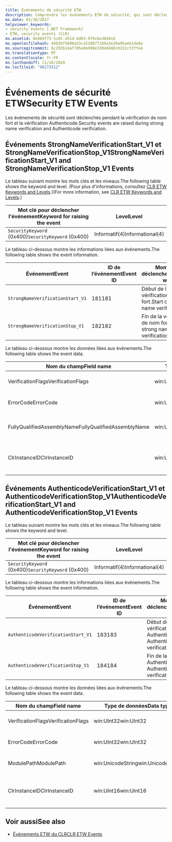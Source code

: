 ```yaml
---
title: Événements de sécurité ETW
description: Comprendre les événements ETW de sécurité, qui sont déclenchés pendant la vérification de nom fort et la vérification Authenticode dans .NET.
ms.date: 03/30/2017
helpviewer_keywords:
- security events [.NET Framework]
- ETW, security events (CLR)
ms.assetid: 0ed69f73-5c01-4514-bd63-979c6e38d41d
ms.openlocfilehash: 4402bf5690a53ce518077268a3e20a95aeb14e8a
ms.sourcegitcommit: bc293b14af795e0e999e3304dd40c0222cf2ffe4
ms.translationtype: MT
ms.contentlocale: fr-FR
ms.lasthandoff: 11/26/2020
ms.locfileid: "96272512"
---
```

# <a name="security-etw-events"></a><span data-ttu-id="ccbe3-103">Événements de sécurité ETW</span><span class="sxs-lookup"><span data-stu-id="ccbe3-103">Security ETW Events</span></span>

<span data-ttu-id="ccbe3-104">Les événements de sécurité sont déclenchés pendant la vérification de nom fort et la vérification Authenticode.</span><span class="sxs-lookup"><span data-stu-id="ccbe3-104">Security events are raised during strong name verification and Authenticode verification.</span></span>  

## <a name="strongnameverificationstart_v1-and-strongnameverificationstop_v1-events"></a><span data-ttu-id="ccbe3-105">Événements StrongNameVerificationStart_V1 et StrongNameVerificationStop_V1</span><span class="sxs-lookup"><span data-stu-id="ccbe3-105">StrongNameVerificationStart_V1 and StrongNameVerificationStop_V1 Events</span></span>  

 <span data-ttu-id="ccbe3-106">Le tableau suivant montre les mots clés et les niveaux.</span><span class="sxs-lookup"><span data-stu-id="ccbe3-106">The following table shows the keyword and level.</span></span> <span data-ttu-id="ccbe3-107">(Pour plus d'informations, consultez [CLR ETW Keywords and Levels](clr-etw-keywords-and-levels.md).)</span><span class="sxs-lookup"><span data-stu-id="ccbe3-107">(For more information, see [CLR ETW Keywords and Levels](clr-etw-keywords-and-levels.md).)</span></span>  
  
|<span data-ttu-id="ccbe3-108">Mot clé pour déclencher l'événement</span><span class="sxs-lookup"><span data-stu-id="ccbe3-108">Keyword for raising the event</span></span>|<span data-ttu-id="ccbe3-109">Level</span><span class="sxs-lookup"><span data-stu-id="ccbe3-109">Level</span></span>|  
|-----------------------------------|-----------|  
|<span data-ttu-id="ccbe3-110">`SecurityKeyword` (0x400)</span><span class="sxs-lookup"><span data-stu-id="ccbe3-110">`SecurityKeyword` (0x400)</span></span>|<span data-ttu-id="ccbe3-111">Informatif(4)</span><span class="sxs-lookup"><span data-stu-id="ccbe3-111">Informational(4)</span></span>|  
  
 <span data-ttu-id="ccbe3-112">Le tableau ci-dessous montre les informations liées aux événements.</span><span class="sxs-lookup"><span data-stu-id="ccbe3-112">The following table shows the event information.</span></span>  
  
|<span data-ttu-id="ccbe3-113">Événement</span><span class="sxs-lookup"><span data-stu-id="ccbe3-113">Event</span></span>|<span data-ttu-id="ccbe3-114">ID de l’événement</span><span class="sxs-lookup"><span data-stu-id="ccbe3-114">Event ID</span></span>|<span data-ttu-id="ccbe3-115">Moment du déclenchement</span><span class="sxs-lookup"><span data-stu-id="ccbe3-115">Raised when</span></span>|  
|-----------|--------------|-----------------|  
|`StrongNameVerificationStart_V1`|<span data-ttu-id="ccbe3-116">181</span><span class="sxs-lookup"><span data-stu-id="ccbe3-116">181</span></span>|<span data-ttu-id="ccbe3-117">Début de la vérification de nom fort.</span><span class="sxs-lookup"><span data-stu-id="ccbe3-117">Start of strong name verification.</span></span>|  
|`StrongNameVerificationStop_V1`|<span data-ttu-id="ccbe3-118">182</span><span class="sxs-lookup"><span data-stu-id="ccbe3-118">182</span></span>|<span data-ttu-id="ccbe3-119">Fin de la vérification de nom fort.</span><span class="sxs-lookup"><span data-stu-id="ccbe3-119">End of strong name verification.</span></span>|  
  
 <span data-ttu-id="ccbe3-120">Le tableau ci-dessous montre les données liées aux événements.</span><span class="sxs-lookup"><span data-stu-id="ccbe3-120">The following table shows the event data.</span></span>  
  
|<span data-ttu-id="ccbe3-121">Nom du champ</span><span class="sxs-lookup"><span data-stu-id="ccbe3-121">Field name</span></span>|<span data-ttu-id="ccbe3-122">Type de données</span><span class="sxs-lookup"><span data-stu-id="ccbe3-122">Data type</span></span>|<span data-ttu-id="ccbe3-123">Description</span><span class="sxs-lookup"><span data-stu-id="ccbe3-123">Description</span></span>|  
|----------------|---------------|-----------------|  
|<span data-ttu-id="ccbe3-124">VerificationFlags</span><span class="sxs-lookup"><span data-stu-id="ccbe3-124">VerificationFlags</span></span>|<span data-ttu-id="ccbe3-125">win:UInt32</span><span class="sxs-lookup"><span data-stu-id="ccbe3-125">win:UInt32</span></span>|<span data-ttu-id="ccbe3-126">Indicateurs de vérification.</span><span class="sxs-lookup"><span data-stu-id="ccbe3-126">The verification flags.</span></span>|  
|<span data-ttu-id="ccbe3-127">ErrorCode</span><span class="sxs-lookup"><span data-stu-id="ccbe3-127">ErrorCode</span></span>|<span data-ttu-id="ccbe3-128">win:UInt32</span><span class="sxs-lookup"><span data-stu-id="ccbe3-128">win:UInt32</span></span>|<span data-ttu-id="ccbe3-129">Code d'erreur HResult.</span><span class="sxs-lookup"><span data-stu-id="ccbe3-129">The HResult error code.</span></span>|  
|<span data-ttu-id="ccbe3-130">FullyQualifiedAssemblyName</span><span class="sxs-lookup"><span data-stu-id="ccbe3-130">FullyQualifiedAssemblyName</span></span>|<span data-ttu-id="ccbe3-131">win:UnicodeString</span><span class="sxs-lookup"><span data-stu-id="ccbe3-131">win:UnicodeString</span></span>|<span data-ttu-id="ccbe3-132">Nom d'assembly qualifié complet.</span><span class="sxs-lookup"><span data-stu-id="ccbe3-132">The fully qualified assembly name.</span></span>|  
|<span data-ttu-id="ccbe3-133">ClrInstanceID</span><span class="sxs-lookup"><span data-stu-id="ccbe3-133">ClrInstanceID</span></span>|<span data-ttu-id="ccbe3-134">win:UInt16</span><span class="sxs-lookup"><span data-stu-id="ccbe3-134">win:UInt16</span></span>|<span data-ttu-id="ccbe3-135">ID unique de l'instance de CLR ou CoreCLR.</span><span class="sxs-lookup"><span data-stu-id="ccbe3-135">Unique ID for the instance of CLR or CoreCLR.</span></span>|  

## <a name="authenticodeverificationstart_v1-and-authenticodeverificationstop_v1-events"></a><span data-ttu-id="ccbe3-136">Événements AuthenticodeVerificationStart_V1 et AuthenticodeVerificationStop_V1</span><span class="sxs-lookup"><span data-stu-id="ccbe3-136">AuthenticodeVerificationStart_V1 and AuthenticodeVerificationStop_V1 Events</span></span>  

 <span data-ttu-id="ccbe3-137">Le tableau suivant montre les mots clés et les niveaux.</span><span class="sxs-lookup"><span data-stu-id="ccbe3-137">The following table shows the keyword and level.</span></span>  
  
|<span data-ttu-id="ccbe3-138">Mot clé pour déclencher l'événement</span><span class="sxs-lookup"><span data-stu-id="ccbe3-138">Keyword for raising the event</span></span>|<span data-ttu-id="ccbe3-139">Level</span><span class="sxs-lookup"><span data-stu-id="ccbe3-139">Level</span></span>|  
|-----------------------------------|-----------|  
|<span data-ttu-id="ccbe3-140">`SecurityKeyword` (0x400)</span><span class="sxs-lookup"><span data-stu-id="ccbe3-140">`SecurityKeyword` (0x400)</span></span>|<span data-ttu-id="ccbe3-141">Informatif(4)</span><span class="sxs-lookup"><span data-stu-id="ccbe3-141">Informational(4)</span></span>|  
  
 <span data-ttu-id="ccbe3-142">Le tableau ci-dessous montre les informations liées aux événements.</span><span class="sxs-lookup"><span data-stu-id="ccbe3-142">The following table shows the event information.</span></span>  
  
|<span data-ttu-id="ccbe3-143">Événement</span><span class="sxs-lookup"><span data-stu-id="ccbe3-143">Event</span></span>|<span data-ttu-id="ccbe3-144">ID de l’événement</span><span class="sxs-lookup"><span data-stu-id="ccbe3-144">Event ID</span></span>|<span data-ttu-id="ccbe3-145">Moment du déclenchement</span><span class="sxs-lookup"><span data-stu-id="ccbe3-145">Raised when</span></span>|  
|-----------|--------------|-----------------|  
|`AuthenticodeVerificationStart_V1`|<span data-ttu-id="ccbe3-146">183</span><span class="sxs-lookup"><span data-stu-id="ccbe3-146">183</span></span>|<span data-ttu-id="ccbe3-147">Début de la vérification Authenticode.</span><span class="sxs-lookup"><span data-stu-id="ccbe3-147">Start of Authenticode verification.</span></span>|  
|`AuthenticodeVerificationStop_V1`|<span data-ttu-id="ccbe3-148">184</span><span class="sxs-lookup"><span data-stu-id="ccbe3-148">184</span></span>|<span data-ttu-id="ccbe3-149">Fin de la vérification Authenticode.</span><span class="sxs-lookup"><span data-stu-id="ccbe3-149">End of Authenticode verification.</span></span>|  
  
 <span data-ttu-id="ccbe3-150">Le tableau ci-dessous montre les données liées aux événements.</span><span class="sxs-lookup"><span data-stu-id="ccbe3-150">The following table shows the event data.</span></span>  
  
|<span data-ttu-id="ccbe3-151">Nom du champ</span><span class="sxs-lookup"><span data-stu-id="ccbe3-151">Field name</span></span>|<span data-ttu-id="ccbe3-152">Type de données</span><span class="sxs-lookup"><span data-stu-id="ccbe3-152">Data type</span></span>|<span data-ttu-id="ccbe3-153">Description</span><span class="sxs-lookup"><span data-stu-id="ccbe3-153">Description</span></span>|  
|----------------|---------------|-----------------|  
|<span data-ttu-id="ccbe3-154">VerificationFlags</span><span class="sxs-lookup"><span data-stu-id="ccbe3-154">VerificationFlags</span></span>|<span data-ttu-id="ccbe3-155">win:UInt32</span><span class="sxs-lookup"><span data-stu-id="ccbe3-155">win:UInt32</span></span>|<span data-ttu-id="ccbe3-156">Indicateurs de vérification.</span><span class="sxs-lookup"><span data-stu-id="ccbe3-156">The verification flags.</span></span>|  
|<span data-ttu-id="ccbe3-157">ErrorCode</span><span class="sxs-lookup"><span data-stu-id="ccbe3-157">ErrorCode</span></span>|<span data-ttu-id="ccbe3-158">win:UInt32</span><span class="sxs-lookup"><span data-stu-id="ccbe3-158">win:UInt32</span></span>|<span data-ttu-id="ccbe3-159">Code d'erreur HResult.</span><span class="sxs-lookup"><span data-stu-id="ccbe3-159">The HResult error code.</span></span>|  
|<span data-ttu-id="ccbe3-160">ModulePath</span><span class="sxs-lookup"><span data-stu-id="ccbe3-160">ModulePath</span></span>|<span data-ttu-id="ccbe3-161">win:UnicodeString</span><span class="sxs-lookup"><span data-stu-id="ccbe3-161">win:UnicodeString</span></span>|<span data-ttu-id="ccbe3-162">Chemin d’accès du module.</span><span class="sxs-lookup"><span data-stu-id="ccbe3-162">The module path.</span></span>|  
|<span data-ttu-id="ccbe3-163">ClrInstanceID</span><span class="sxs-lookup"><span data-stu-id="ccbe3-163">ClrInstanceID</span></span>|<span data-ttu-id="ccbe3-164">win:UInt16</span><span class="sxs-lookup"><span data-stu-id="ccbe3-164">win:UInt16</span></span>|<span data-ttu-id="ccbe3-165">ID unique de l'instance de CLR ou CoreCLR.</span><span class="sxs-lookup"><span data-stu-id="ccbe3-165">Unique ID for the instance of CLR or CoreCLR.</span></span>|  
  
## <a name="see-also"></a><span data-ttu-id="ccbe3-166">Voir aussi</span><span class="sxs-lookup"><span data-stu-id="ccbe3-166">See also</span></span>

- [<span data-ttu-id="ccbe3-167">Événements ETW du CLR</span><span class="sxs-lookup"><span data-stu-id="ccbe3-167">CLR ETW Events</span></span>](clr-etw-events.md)
